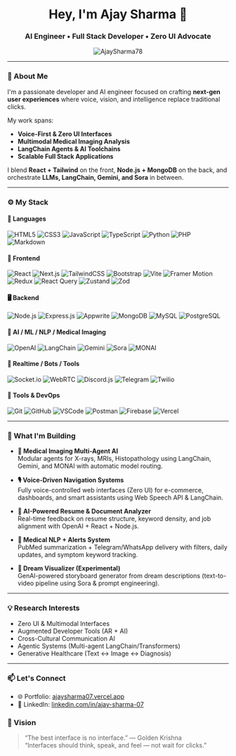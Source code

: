 <h1 align="center">Hey, I'm Ajay Sharma 👋</h1>
<h3 align="center">AI Engineer • Full Stack Developer • Zero UI Advocate</h3>

<p align="center">
  <img src="https://komarev.com/ghpvc/?username=AjaySharma78&label=Profile%20views&color=0e75b6&style=flat" alt="AjaySharma78" />
</p>

---

### 🧠 About Me

I'm a passionate developer and AI engineer focused on crafting **next-gen user experiences** where voice, vision, and intelligence replace traditional clicks.

My work spans:
- **Voice-First & Zero UI Interfaces**  
- **Multimodal Medical Imaging Analysis**  
- **LangChain Agents & AI Toolchains**  
- **Scalable Full Stack Applications**  

I blend **React + Tailwind** on the front, **Node.js + MongoDB** on the back, and orchestrate **LLMs, LangChain, Gemini, and Sora** in between.

---

### ⚙️ My Stack

#### 🚀 Languages
![HTML5](https://img.shields.io/badge/HTML5-E34F26?logo=html5&logoColor=white)
![CSS3](https://img.shields.io/badge/CSS3-1572B6?logo=css3&logoColor=white)
![JavaScript](https://img.shields.io/badge/JavaScript-F7DF1E?logo=javascript&logoColor=black)
![TypeScript](https://img.shields.io/badge/TypeScript-3178C6?logo=typescript&logoColor=white)
![Python](https://img.shields.io/badge/Python-3776AB?logo=python&logoColor=white)
![PHP](https://img.shields.io/badge/PHP-777BB4?logo=php&logoColor=white)
![Markdown](https://img.shields.io/badge/Markdown-000000?logo=markdown&logoColor=white)

#### 🧩 Frontend
![React](https://img.shields.io/badge/React-20232a?logo=react&logoColor=61dafb)
![Next.js](https://img.shields.io/badge/Next.js-000000?logo=next.js&logoColor=white)
![TailwindCSS](https://img.shields.io/badge/Tailwind_CSS-38B2AC?logo=tailwind-css&logoColor=white)
![Bootstrap](https://img.shields.io/badge/Bootstrap-563d7c?logo=bootstrap&logoColor=white)
![Vite](https://img.shields.io/badge/Vite-646CFF?logo=vite&logoColor=white)
![Framer Motion](https://img.shields.io/badge/Framer_Motion-EF007C?logo=framer&logoColor=white)
![Redux](https://img.shields.io/badge/Redux-593D88?logo=redux&logoColor=white)
![React Query](https://img.shields.io/badge/React_Query-FF4154?logo=reactquery&logoColor=white)
![Zustand](https://img.shields.io/badge/Zustand-000000?logo=zod&logoColor=white)
![Zod](https://img.shields.io/badge/Zod-3E77EB?logo=zod&logoColor=white)

#### 🖥 Backend
![Node.js](https://img.shields.io/badge/Node.js-43853d?logo=node.js&logoColor=white)
![Express.js](https://img.shields.io/badge/Express.js-000000?logo=express&logoColor=white)
![Appwrite](https://img.shields.io/badge/Appwrite-F02E65?logo=appwrite&logoColor=white)
![MongoDB](https://img.shields.io/badge/MongoDB-4EA94B?logo=mongodb&logoColor=white)
![MySQL](https://img.shields.io/badge/MySQL-00758F?logo=mysql&logoColor=white)
![PostgreSQL](https://img.shields.io/badge/PostgreSQL-4169E1?logo=postgresql&logoColor=white)

#### 🧠 AI / ML / NLP / Medical Imaging
![OpenAI](https://img.shields.io/badge/OpenAI-412991?logo=openai&logoColor=white)
![LangChain](https://img.shields.io/badge/LangChain-000000?logo=langchain&logoColor=white)
![Gemini](https://img.shields.io/badge/Gemini-4285F4?logo=google&logoColor=white)
![Sora](https://img.shields.io/badge/Sora-FF6F61?logo=youtube&logoColor=white)
![MONAI](https://img.shields.io/badge/MONAI-4B8BBE?logo=monai&logoColor=white)

#### 📡 Realtime / Bots / Tools
![Socket.io](https://img.shields.io/badge/Socket.io-010101?logo=socketdotio&logoColor=white)
![WebRTC](https://img.shields.io/badge/WebRTC-333333?logo=webrtc&logoColor=white)
![Discord.js](https://img.shields.io/badge/Discord.js-5865F2?logo=discord&logoColor=white)
![Telegram](https://img.shields.io/badge/Telegram-2CA5E0?logo=telegram&logoColor=white)
![Twilio](https://img.shields.io/badge/Twilio-F22F46?logo=twilio&logoColor=white)

#### 🧰 Tools & DevOps
![Git](https://img.shields.io/badge/Git-F05032?logo=git&logoColor=white)
![GitHub](https://img.shields.io/badge/GitHub-181717?logo=github&logoColor=white)
![VSCode](https://img.shields.io/badge/VSCode-007ACC?logo=visualstudiocode&logoColor=white)
![Postman](https://img.shields.io/badge/Postman-FF6C37?logo=postman&logoColor=white)
![Firebase](https://img.shields.io/badge/Firebase-FFCA28?logo=firebase&logoColor=black)
![Vercel](https://img.shields.io/badge/Vercel-000000?logo=vercel&logoColor=white)

---

### 🔬 What I'm Building

- **🩻 Medical Imaging Multi-Agent AI**  
  Modular agents for X-rays, MRIs, Histopathology using LangChain, Gemini, and MONAI with automatic model routing.

- **🎙️ Voice-Driven Navigation Systems**  
  Fully voice-controlled web interfaces (Zero UI) for e-commerce, dashboards, and smart assistants using Web Speech API & LangChain.

- **📄 AI-Powered Resume & Document Analyzer**  
  Real-time feedback on resume structure, keyword density, and job alignment with OpenAI + React + Node.js.

- **📡 Medical NLP + Alerts System**  
  PubMed summarization + Telegram/WhatsApp delivery with filters, daily updates, and symptom keyword tracking.

- **🌌 Dream Visualizer (Experimental)**  
  GenAI-powered storyboard generator from dream descriptions (text-to-video pipeline using Sora & prompt engineering).

---

### 💡 Research Interests

- Zero UI & Multimodal Interfaces  
- Augmented Developer Tools (AR + AI)  
- Cross-Cultural Communication AI  
- Agentic Systems (Multi-agent LangChain/Transformers)  
- Generative Healthcare (Text ↔ Image ↔ Diagnosis)

---

### 📫 Let's Connect

- 🌐 Portfolio: [ajaysharma07.vercel.app](https://ajaysharma07.vercel.app)  
- 💼 LinkedIn: [linkedin.com/in/ajay-sharma-07](https://www.linkedin.com/in/ajay-sharma624)  


### 🔭 Vision

> “The best interface is no interface.” — Golden Krishna  
> “Interfaces should think, speak, and feel — not wait for clicks.”

